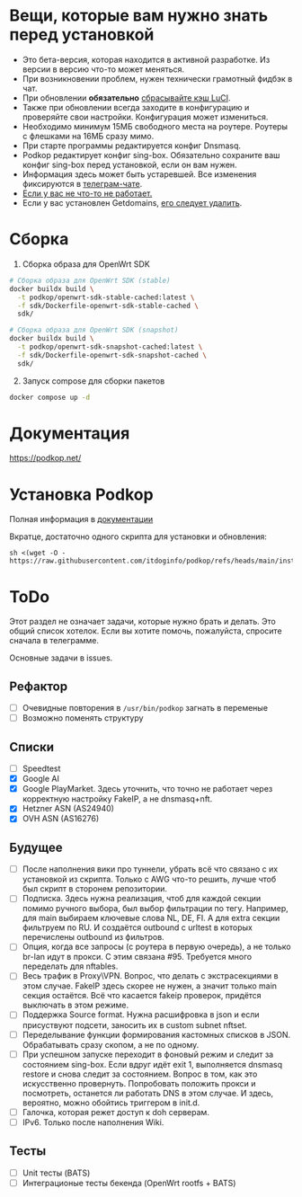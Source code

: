 # Вещи, которые вам нужно знать перед установкой

-   Это бета-версия, которая находится в активной разработке. Из версии в версию что-то может меняться.
-   При возникновении проблем, нужен технически грамотный фидбэк в чат.
-   При обновлении **обязательно** [сбрасывайте кэш LuCI](https://podkop.net/docs/clearbrowsercache/).
-   Также при обновлении всегда заходите в конфигурацию и проверяйте свои настройки. Конфигурация может измениться.
-   Необходимо минимум 15МБ свободного места на роутере. Роутеры с флешками на 16МБ сразу мимо.
-   При старте программы редактируется конфиг Dnsmasq.
-   Podkop редактирует конфиг sing-box. Обязательно сохраните ваш конфиг sing-box перед установкой, если он вам нужен.
-   Информация здесь может быть устаревшей. Все изменения фиксируются в [телеграм-чате](https://t.me/itdogchat/81758/420321).
-   [Если у вас не что-то не работает.](https://podkop.net/docs/diagnostics/)
-   Если у вас установлен Getdomains, [его следует удалить](https://github.com/itdoginfo/domain-routing-openwrt?tab=readme-ov-file#%D1%81%D0%BA%D1%80%D0%B8%D0%BF%D1%82-%D0%B4%D0%BB%D1%8F-%D1%83%D0%B4%D0%B0%D0%BB%D0%B5%D0%BD%D0%B8%D1%8F).

# Сборка

1. Сборка образа для OpenWrt SDK

```bash
# Сборка образа для OpenWrt SDK (stable)
docker buildx build \
  -t podkop/openwrt-sdk-stable-cached:latest \
  -f sdk/Dockerfile-openwrt-sdk-stable-cached \
  sdk/

# Сборка образа для OpenWrt SDK (snapshot)
docker buildx build \
  -t podkop/openwrt-sdk-snapshot-cached:latest \
  -f sdk/Dockerfile-openwrt-sdk-snapshot-cached \
  sdk/
```

2. Запуск compose для сборки пакетов

```bash
docker compose up -d
```

# Документация

https://podkop.net/

# Установка Podkop

Полная информация в [документации](https://podkop.net/docs/install/)

Вкратце, достаточно одного скрипта для установки и обновления:

```
sh <(wget -O - https://raw.githubusercontent.com/itdoginfo/podkop/refs/heads/main/install.sh)
```

# ToDo

Этот раздел не означает задачи, которые нужно брать и делать. Это общий список хотелок. Если вы хотите помочь, пожалуйста, спросите сначала в телеграмме.

Основные задачи в issues.

## Рефактор

-   [ ] Очевидные повторения в `/usr/bin/podkop` загнать в переменые
-   [ ] Возможно поменять структуру

## Списки

-   [ ] Speedtest
-   [x] Google AI
-   [x] Google PlayMarket. Здесь уточнить, что точно не работает через корректную настройку FakeIP, а не dnsmasq+nft.
-   [x] Hetzner ASN (AS24940)
-   [x] OVH ASN (AS16276)

## Будущее

-   [ ] После наполнения вики про туннели, убрать всё что связано с их установкой из скрипта. Только с AWG что-то решить, лучше чтоб был скрипт в сторонем репозитории.
-   [ ] Подписка. Здесь нужна реализация, чтоб для каждой секции помимо ручного выбора, был выбор фильтрации по тегу. Например, для main выбираем ключевые слова NL, DE, FI. А для extra секции фильтруем по RU. И создаётся outbound c urltest в которых перечислены outbound из фильтров.
-   [ ] Опция, когда все запросы (с роутера в первую очередь), а не только br-lan идут в прокси. С этим связана #95. Требуется много переделать для nftables.
-   [ ] Весь трафик в Proxy\VPN. Вопрос, что делать с экстрасекциями в этом случае. FakeIP здесь скорее не нужен, а значит только main секция остаётся. Всё что касается fakeip проверок, придётся выключать в этом режиме.
-   [ ] Поддержка Source format. Нужна расшифровка в json и если присуствуют подсети, заносить их в custom subnet nftset.
-   [ ] Переделывание функции формирования кастомных списков в JSON. Обрабатывать сразу скопом, а не по одному.
-   [ ] При успешном запуске переходит в фоновый режим и следит за состоянием sing-box. Если вдруг идёт exit 1, выполняется dnsmasq restore и снова следит за состоянием. Вопрос в том, как это искусcтвенно провернуть. Попробовать положить прокси и посмотреть, останется ли работать DNS в этом случае. И здесь, вероятно, можно обойтись триггером в init.d.
-   [ ] Галочка, которая режет доступ к doh серверам.
-   [ ] IPv6. Только после наполнения Wiki.

## Тесты

-   [ ] Unit тесты (BATS)
-   [ ] Интеграционые тесты бекенда (OpenWrt rootfs + BATS)
